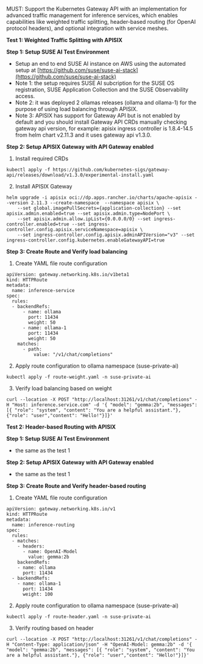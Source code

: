 MUST: Support the Kubernetes Gateway API with an implementation for advanced traffic management for inference services, which enables capabilities like weighted traffic splitting, header-based routing (for OpenAI protocol headers), and optional integration with service meshes.

**Test 1: Weighted Traffic Splitting with APISIX**

**Step 1: Setup SUSE AI Test Environment**

- Setup an end to end SUSE AI instance on AWS using the automated setup at [https://github.com/suse/suse-ai-stack](https://github.com/suse/suse-ai-stack) 
- Note 1: the setup requires SUSE AI subcription for the SUSE OS registration, SUSE Application Collection and the SUSE Observability access.
- Note 2: it was deployed 2 ollamas releases (ollama and ollama-1) for the purpose of using load balancing through APISIX.
- Note 3: APISIX has support for Gateway API but is not enabled by default and you should install Gateway API CRDs manually checking gateway api version, for example: apisix ingress controller is 1.8.4-14.5 from helm chart v2.11.3 and it uses gateway api v1.3.0.

**Step 2: Setup APISIX Gateway with API Gateway enabled**

1. Install required CRDs
```
kubectl apply -f https://github.com/kubernetes-sigs/gateway-api/releases/download/v1.3.0/experimental-install.yaml
```

2. Install APISIX Gateway
```
helm upgrade -i apisix oci://dp.apps.rancher.io/charts/apache-apisix --version 2.11.3 --create-namespace  --namespace apisix \
    --set global.imagePullSecrets={application-collection} --set apisix.admin.enabled=true --set apisix.admin.type=NodePort \
    --set apisix.admin.allow.ipList={0.0.0.0/0} --set ingress-controller.enabled=true --set ingress-controller.config.apisix.serviceNamespace=apisix \
    --set ingress-controller.config.apisix.adminAPIVersion="v3" --set ingress-controller.config.kubernetes.enableGatewayAPI=true
```

**Step 3: Create Route and Verify load balancing**

1. Create YAML file route configuration
```
apiVersion: gateway.networking.k8s.io/v1beta1
kind: HTTPRoute
metadata:
  name: inference-service
spec:
  rules:
  - backendRefs:
      - name: ollama
        port: 11434
        weight: 50
      - name: ollama-1
        port: 11434
        weight: 50
    matches:
      - path:
          value: "/v1/chat/completions"
```

2. Apply route configuration to ollama namespace (suse-private-ai)
```
kubectl apply -f route-weight.yaml -n suse-private-ai
```

3. Verify load balancing based on weight
```
curl --location -X POST "http://localhost:31261/v1/chat/completions" -H "Host: inference.service.com" -d '{ "model": "gemma:2b", "messages": [{ "role": "system", "content": "You are a helpful assistant."}, {"role": "user","content": "Hello!"}]}'
```

**Test 2: Header-based Routing with APISIX**

**Step 1: Setup SUSE AI Test Environment**
- the same as the test 1

**Step 2: Setup APISIX Gateway with API Gateway enabled**
- the same as the test 1

**Step 3: Create Route and Verify header-based routing**

1. Create YAML file route configuration
```
apiVersion: gateway.networking.k8s.io/v1
kind: HTTPRoute
metadata:
  name: inference-routing
spec:
  rules:
  - matches:
    - headers:
      - name: OpenAI-Model
        value: gemma:2b
    backendRefs:
    - name: ollama
      port: 11434
  - backendRefs:
    - name: ollama-1
      port: 11434
      weight: 100
```

2. Apply route configuration to ollama namespace (suse-private-ai)
```
kubectl apply -f route-header.yaml -n suse-private-ai
```

3. Verify routing based on header
```
curl --location -X POST "http://localhost:31261/v1/chat/completions" -H "Content-Type: application/json" -H "OpenAI-Model: gemma:2b" -d '{ "model": "gemma:2b", "messages": [{ "role": "system", "content": "You are a helpful assistant."}, {"role": "user","content": "Hello!"}]}'
```